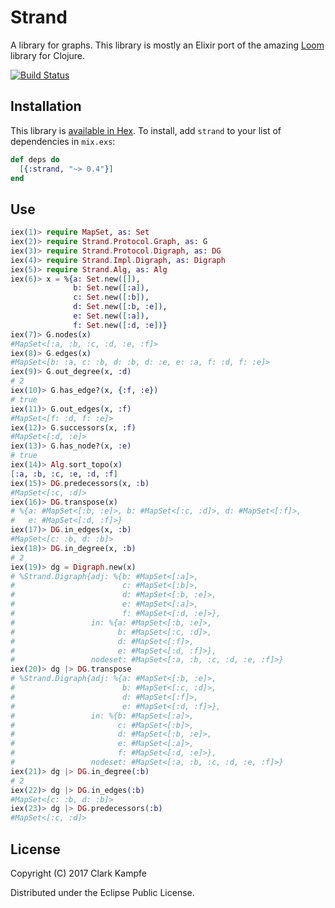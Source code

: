 # Strand

A library for graphs. This library is mostly an Elixir port of the amazing [Loom](https://github.com/aysylu/loom) library for Clojure.

[![Build Status](https://travis-ci.org/ckampfe/strand.svg?branch=master)](https://travis-ci.org/ckampfe/strand)

## Installation

This library is [available in Hex](https://hex.pm/packages/strand).
To install, add `strand` to your list of dependencies in `mix.exs`:

```elixir
def deps do
  [{:strand, "~> 0.4"}]
end
```

## Use

```elixir
iex(1)> require MapSet, as: Set
iex(2)> require Strand.Protocol.Graph, as: G
iex(3)> require Strand.Protocol.Digraph, as: DG
iex(4)> require Strand.Impl.Digraph, as: Digraph
iex(5)> require Strand.Alg, as: Alg
iex(6)> x = %{a: Set.new([]),
              b: Set.new([:a]),
              c: Set.new([:b]),
              d: Set.new([:b, :e]),
              e: Set.new([:a]),
              f: Set.new([:d, :e])}
iex(7)> G.nodes(x)
#MapSet<[:a, :b, :c, :d, :e, :f]>
iex(8)> G.edges(x)
#MapSet<[b: :a, c: :b, d: :b, d: :e, e: :a, f: :d, f: :e]>
iex(9)> G.out_degree(x, :d)
# 2
iex(10)> G.has_edge?(x, {:f, :e})
# true
iex(11)> G.out_edges(x, :f)
#MapSet<[f: :d, f: :e]>
iex(12)> G.successors(x, :f)
#MapSet<[:d, :e]>
iex(13)> G.has_node?(x, :e)
# true
iex(14)> Alg.sort_topo(x)
[:a, :b, :c, :e, :d, :f]
iex(15)> DG.predecessors(x, :b)
#MapSet<[:c, :d]>
iex(16)> DG.transpose(x)
# %{a: #MapSet<[:b, :e]>, b: #MapSet<[:c, :d]>, d: #MapSet<[:f]>,
#   e: #MapSet<[:d, :f]>}
iex(17)> DG.in_edges(x, :b)
#MapSet<[c: :b, d: :b]>
iex(18)> DG.in_degree(x, :b)
# 2
iex(19)> dg = Digraph.new(x)
# %Strand.Digraph{adj: %{b: #MapSet<[:a]>,
#                        c: #MapSet<[:b]>,
#                        d: #MapSet<[:b, :e]>,
#                        e: #MapSet<[:a]>,
#                        f: #MapSet<[:d, :e]>},
#                 in: %{a: #MapSet<[:b, :e]>,
#                       b: #MapSet<[:c, :d]>,
#                       d: #MapSet<[:f]>,
#                       e: #MapSet<[:d, :f]>},
#                 nodeset: #MapSet<[:a, :b, :c, :d, :e, :f]>}
iex(20)> dg |> DG.transpose
# %Strand.Digraph{adj: %{a: #MapSet<[:b, :e]>,
#                        b: #MapSet<[:c, :d]>,
#                        d: #MapSet<[:f]>,
#                        e: #MapSet<[:d, :f]>},
#                 in: %{b: #MapSet<[:a]>,
#                       c: #MapSet<[:b]>,
#                       d: #MapSet<[:b, :e]>,
#                       e: #MapSet<[:a]>,
#                       f: #MapSet<[:d, :e]>},
#                 nodeset: #MapSet<[:a, :b, :c, :d, :e, :f]>}
iex(21)> dg |> DG.in_degree(:b)
# 2
iex(22)> dg |> DG.in_edges(:b)
#MapSet<[c: :b, d: :b]>
iex(23)> dg |> DG.predecessors(:b)
#MapSet<[:c, :d]>
```

## License

Copyright (C) 2017 Clark Kampfe

Distributed under the Eclipse Public License.
